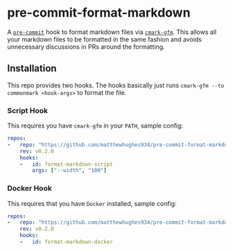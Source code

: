 # pre-commit-format-markdown

A [`pre-commit`](https://pre-commit.com) hook to format markdown files via
[`cmark-gfm`](https://github.com/github/cmark-gfm). This allows all your
markdown files to be formatted in the same fashion and avoids unnecessary
discussions in PRs around the formatting.

## Installation

This repo provides two hooks. The hooks basically just runs `cmark-gfm --to
commonmark <hook-args>` to format the file.

### Script Hook

This requires you have `cmark-gfm` in your `PATH`, sample config:

``` yaml
repos:
-   repo: "https://github.com/matthewhughes934/pre-commit-format-markdown"
    rev: v0.2.0
    hooks:
    -   id: format-markdown-script
        args: ["--width", "100"]
```

### Docker Hook

This requires that you have `Docker` installed, sample config:

``` yaml
repos:
-   repo: "https://github.com/matthewhughes934/pre-commit-format-markdown"
    rev: v0.2.0
    hooks:
    -   id: format-markdown-docker
```
